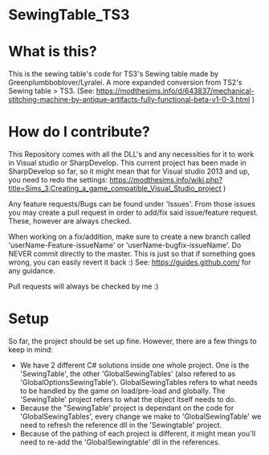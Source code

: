 # SewingTable_TS3

# What is this?
This is the sewing table's code for TS3's Sewing table made by Greenplumbboblover/Lyralei. A more expanded conversion from TS2's Sewing table > TS3. (See: https://modthesims.info/d/643837/mechanical-stitching-machine-by-antique-artifacts-fully-functional-beta-v1-0-3.html )

# How do I contribute?
This Repository comes with all the DLL's and any necessities for it to work in Visual studio or SharpDevelop. This current project has been made in SharpDevelop so far, so it might mean that for Visual studio 2013 and up, you need to redo the settings: https://modthesims.info/wiki.php?title=Sims_3:Creating_a_game_compatible_Visual_Studio_project )

Any feature requests/Bugs can be found under 'Issues'. From those issues you may create a pull request in order to add/fix said issue/feature request. These, however are always checked. 

When working on a fix/addition, make sure to create a new branch called 'userName-Feature-issueName' or 'userName-bugfix-issueName'. Do NEVER commit directly to the master. This is just so that if something goes wrong, you can easily revert it back :) See: https://guides.github.com/ for any guidance.

Pull requests will always be checked by me :)

# Setup
So far, the project should be set up fine. However, there are a few things to keep in mind:
- We have 2 different C# solutions inside one whole project. One is the 'SewingTable', the other 'GlobalSewingTables' (also refered to as 'GlobalOptionsSewingTable'). GlobalSewingTables refers to what needs to be handled by the game on load/pre-load and globally. The 'SewingTable' project refers to what the object itself needs to do. 
- Because the "SewingTable' project is dependant on the code for 'GlobalSewingTables', every change we make to 'GlobalSewingTable' we need to refresh the reference dll in the 'Sewingtable' project. 
- Because of the pathing of each project is different, it might mean you'll need to re-add the 'GlobalSewingtable' dll in the references.
